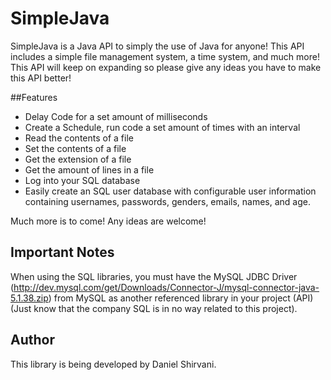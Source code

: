 # SimpleJava
SimpleJava is a Java API to simply the use of Java for anyone! This API includes a simple file management system, a time system, and much more! This API will keep on expanding so please give any ideas you have to make this API better!

##Features
- Delay Code for a set amount of milliseconds
- Create a Schedule, run code a set amount of times with an interval
- Read the contents of a file
- Set the contents of a file
- Get the extension of a file
- Get the amount of lines in a file
- Log into your SQL database
- Easily create an SQL user database with configurable user information containing usernames, passwords, genders, emails, names, and age.

Much more is to come! Any ideas are welcome!

## Important Notes
When using the SQL libraries, you must have the MySQL JDBC Driver (http://dev.mysql.com/get/Downloads/Connector-J/mysql-connector-java-5.1.38.zip) from MySQL as another referenced library in your project (API) (Just know that the company SQL is in no way related to this project).

## Author
This library is being developed by Daniel Shirvani.
